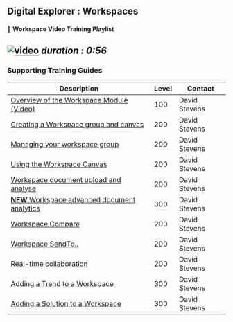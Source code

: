 ## Digital Explorer : Workspaces

#### :movie_camera: Workspace Video Training Playlist

[![video](images/videoThumbnail.png)](https://dxc.mediaplatform.com/#!/video/1836/Overview+of+the+Digital+Explorer+Workspace+Module)
_duration : 0:56_
---

### Supporting Training Guides


|Description|Level|Contact|
|---|---|---|
| [Overview of the Workspace Module (Video)](https://dxc.mediaplatform.com/#!/video/1836/Overview+of+the+Digital+Explorer+Workspace+Module) |100|David Stevens|
| [Creating a Workspace group and canvas](WorkspaceSetup.md) |200|David Stevens|
| [Managing your workspace group](WorkspaceSetupGroups.md) |200|David Stevens|
| [Using the Workspace Canvas](WorkspaceCanvas.md)|200|David Stevens|
| [Workspace document upload and analyse](workspaceDocuments.md)|200|David Stevens|
| [**NEW** Workspace advanced document analytics](workspaceNLPReader.md)|300|David Stevens|
| [Workspace Compare](WorkspaceCompare.md)|200|David Stevens
| [Workspace SendTo..](WorkspaceSendTo.md)|200|David Stevens
| [Real-time collaboration](Real-timeCollaboration.md)|200|David Stevens|
| [Adding a Trend to a Workspace](AddingaTrendtoaWorkspace.md) |300|David Stevens|
| [Adding a Solution to a Workspace](AddingaSolutiontoaWorkspace.md) |300|David Stevens|

